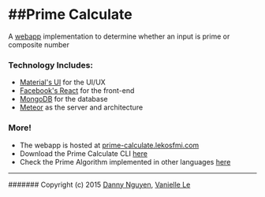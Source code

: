 ##Prime Calculate
=========

A [webapp](http://prime-calculate.lekosfmi.com/) implementation to determine whether an input is prime or composite number

### Technology Includes:
- [Material's UI](http://www.material-ui.com/#/) for the UI/UX
- [Facebook's React](https://facebook.github.io/react/) for the front-end
- [MongoDB](https://www.mongodb.org/) for the database
- [Meteor](http://meteor.com/) as the server and architecture
  
### More!
- The webapp is hosted at [prime-calculate.lekosfmi.com](http://prime-calculate.lekosfmi.com/)
- Download the Prime Calculate CLI [here](https://github.com/CodingPenguin/primealgorithm/tree/prime-calculate)
- Check the Prime Algorithm implemented in other languages [here](https://github.com/CodingPenguin/primealgorithm/tree/languages)

---
####### Copyright (c) 2015 [Danny Nguyen](https://github.com/CodingPenguin), [Vanielle Le](https://github.com/lekosfmi)
